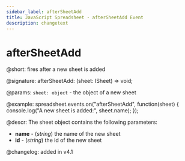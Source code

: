 ```yaml
---
sidebar_label: afterSheetAdd
title: JavaScript Spreadsheet - afterSheetAdd Event
description: changetext
---
```


# afterSheetAdd

@short: fires after a new sheet is added

@signature: afterSheetAdd: (sheet: ISheet) => void;

@params:
`sheet: object` - the object of a new sheet

@example:
spreadsheet.events.on("afterSheetAdd", function(sheet) {
    console.log("A new sheet is added:", sheet.name);
});

@descr:
The sheet object contains the following parameters:

- **name** - (*string*) the name of the new sheet
- **id** - (*string*) the id of the new sheet

@changelog: added in v4.1
